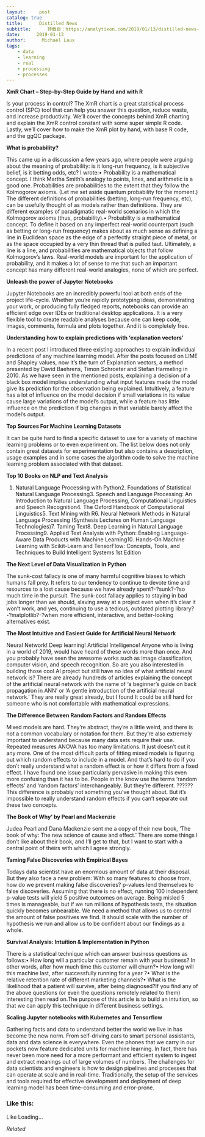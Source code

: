 ```yaml
---
layout:     post
catalog: true
title:      Distilled News
subtitle:      转载自：https://analytixon.com/2019/01/13/distilled-news-949/
date:      2019-01-13
author:      Michael Laux
tags:
    - data
    - learning
    - real
    - processing
    - processes
---
```


**XmR Chart – Step-by-Step Guide by Hand and with R**

Is your process in control? The XmR chart is a great statistical process control (SPC) tool that can help you answer this question, reduce waste, and increase productivity. We’ll cover the concepts behind XmR charting and explain the XmR control constant with some super simple R code. Lastly, we’ll cover how to make the XmR plot by hand, with base R code, and the ggQC package.

**What is probability?**

This came up in a discussion a few years ago, where people were arguing about the meaning of probability: is it long-run frequency, is it subjective belief, is it betting odds, etc? I wrote:• Probability is a mathematical concept. I think Martha Smith’s analogy to points, lines, and arithmetic is a good one. Probabilities are probabilities to the extent that they follow the Kolmogorov axioms. (Let me set aside quantum probability for the moment.) The different definitions of probabilities (betting, long-run frequency, etc), can be usefully thought of as models rather than definitions. They are different examples of paradigmatic real-world scenarios in which the Kolmogorov axioms (thus, probability).• Probability is a mathematical concept. To define it based on any imperfect real-world counterpart (such as betting or long-run frequency) makes about as much sense as defining a line in Euclidean space as the edge of a perfectly straight piece of metal, or as the space occupied by a very thin thread that is pulled taut. Ultimately, a line is a line, and probabilities are mathematical objects that follow Kolmogorov’s laws. Real-world models are important for the application of probability, and it makes a lot of sense to me that such an important concept has many different real-world analogies, none of which are perfect.

**Unleash the power of Jupyter Notebooks**

Jupyter Notebooks are an incredibly powerful tool at both ends of the project life-cycle. Whether you’re rapidly prototyping ideas, demonstrating your work, or producing fully fledged reports, notebooks can provide an efficient edge over IDEs or traditional desktop applications. It is a very flexible tool to create readable analyses because one can keep code, images, comments, formula and plots together. And it is completely free.

**Understanding how to explain predictions with ‘explanation vectors’**

In a recent post I introduced three existing approaches to explain individual predictions of any machine learning model. After the posts focused on LIME and Shapley values, now it’s the turn of Explanation vectors, a method presented by David Baehrens, Timon Schroeter and Stefan Harmeling in 2010. As we have seen in the mentioned posts, explaining a decision of a black box model implies understanding what input features made the model give its prediction for the observation being explained. Intuitively, a feature has a lot of influence on the model decision if small variations in its value cause large variations of the model’s output, while a feature has little influence on the prediction if big changes in that variable barely affect the model’s output.

**Top Sources For Machine Learning Datasets**

It can be quite hard to find a specific dataset to use for a variety of machine learning problems or to even experiment on. The list below does not only contain great datasets for experimentation but also contains a description, usage examples and in some cases the algorithm code to solve the machine learning problem associated with that dataset.

**Top 10 Books on NLP and Text Analysis**

1. Natural Language Processing with Python2. Foundations of Statistical Natural Language Processing3. Speech and Language Processing: An Introduction to Natural Language Processing, Computational Linguistics and Speech Recognition4. The Oxford Handbook of Computational Linguistics5. Text Mining with R6. Neural Network Methods in Natural Language Processing (Synthesis Lectures on Human Language Technologies)7. Taming Text8. Deep Learning in Natural Language Processing9. Applied Text Analysis with Python: Enabling Language-Aware Data Products with Machine Learning10. Hands-On Machine Learning with Scikit-Learn and TensorFlow: Concepts, Tools, and Techniques to Build Intelligent Systems 1st Edition

**The Next Level of Data Visualization in Python**

The sunk-cost fallacy is one of many harmful cognitive biases to which humans fall prey. It refers to our tendency to continue to devote time and resources to a lost cause because we have already spent?-?sunk?-?so much time in the pursuit. The sunk-cost fallacy applies to staying in bad jobs longer than we should, slaving away at a project even when it’s clear it won’t work, and yes, continuing to use a tedious, outdated plotting library?-?matplotlib?-?when more efficient, interactive, and better-looking alternatives exist.

**The Most Intuitive and Easiest Guide for Artificial Neural Network**

Neural Network! Deep learning! Artificial Intelligence! Anyone who is living in a world of 2019, would have heard of these words more than once. And you probably have seen the awesome works such as image classification, computer vision, and speech recognition. So are you also interested in building those cool AI project but still have no idea of what artificial neural network is? There are already hundreds of articles explaining the concept of the artificial neural network with the name of ‘a beginner’s guide on back propagation in ANN’ or ‘A gentle introduction of the artificial neural network.’ They are really great already, but I found It could be still hard for someone who is not comfortable with mathematical expressions.

**The Difference Between Random Factors and Random Effects**

Mixed models are hard. They’re abstract, they’re a little weird, and there is not a common vocabulary or notation for them. But they’re also extremely important to understand because many data sets require their use. Repeated measures ANOVA has too many limitations. It just doesn’t cut it any more. One of the most difficult parts of fitting mixed models is figuring out which random effects to include in a model. And that’s hard to do if you don’t really understand what a random effect is or how it differs from a fixed effect. I have found one issue particularly pervasive in making this even more confusing than it has to be. People in the know use the terms ‘random effects’ and ‘random factors’ interchangeably. But they’re different. ??????This difference is probably not something you’ve thought about. But it’s impossible to really understand random effects if you can’t separate out these two concepts.

**The Book of Why’ by Pearl and Mackenzie**

Judea Pearl and Dana Mackenzie sent me a copy of their new book, ‘The book of why: The new science of cause and effect.’ There are some things I don’t like about their book, and I’ll get to that, but I want to start with a central point of theirs with which I agree strongly.

**Taming False Discoveries with Empirical Bayes**

Todays data scientist have an enormous amount of data at their disposal. But they also face a new problem: With so many features to choose from, how do we prevent making false discoveries? p-values lend themselves to false discoveries. Assuming that there is no effect, running 100 independent p-value tests will yield 5 positive outcomes on average. Being misled 5 times is manageable, but if we run millions of hypothesis tests, the situation quickly becomes unbearable. We need a method that allows us to control the amount of false positives we find. It should scale with the number of hypothesis we run and allow us to be confident about our findings as a whole.

**Survival Analysis: Intuition & Implementation in Python**

There is a statistical technique which can answer business questions as follows:• How long will a particular customer remain with your business? In other words, after how much time this customer will churn?• How long will this machine last, after successfully running for a year ?• What is the relative retention rate of different marketing channels?• What is the likelihood that a patient will survive, after being diagnosed?If you find any of the above questions (or even the questions remotely related to them) interesting then read on.The purpose of this article is to build an intuition, so that we can apply this technique in different business settings.

**Scaling Jupyter notebooks with Kubernetes and Tensorflow**

Gathering facts and data to understand better the world we live in has become the new norm. From self-driving cars to smart personal assistants, data and data science is everywhere. Even the phones that we carry in our pockets now feature dedicated units for machine learning. In fact, there has never been more need for a more performant and efficient system to ingest and extract meanings out of large volumes of numbers. The challenges for data scientists and engineers is how to design pipelines and processes that can operate at scale and in real-time. Traditionally, the setup of the services and tools required for effective development and deployment of deep learning model has been time-consuming and error-prone.





### Like this:

Like Loading...


*Related*

